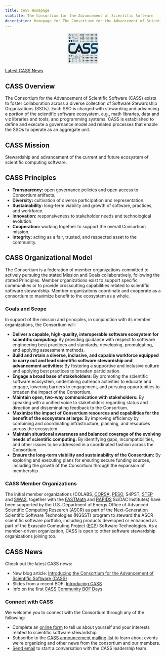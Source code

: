 ```yaml
---
title: CASS Homepage
subtitle: The Consortium for the Advancement of Scientific Software
description: Homepage for The Consortium for the Advancement of Scientific Software
---
```

<div style="display: flex; justify-content: center;">
    <img src="CASS-Logo-V2.png" width="100" height="100">
</div>

[Latest CASS News](#cass-news)


## CASS Overview

The Consortium for the Advancement of Scientific Software (CASS) exists to foster collaboration across a diverse collection of Software Stewardship Organizations (SSOs).  Each SSO is charged with stewarding and advancing a portion of the scientific software ecosystem, e.g., math libraries, data and viz libraries and tools, and programming systems.  CASS is established to define and execute a governance model and related processes that enable the SSOs to operate as an aggregate unit.

## CASS Mission
Stewardship and advancement of the current and future ecosystem of scientific computing software.

## CASS Principles

- **Transparency:** open governance policies and open access to Consortium artifacts.
- **Diversity:** cultivation of diverse participation and representation.
- **Sustainability:** long-term viability and growth of software, practices, and workforce.
- **Innovation:** responsiveness to stakeholder needs and technological evolution.
- **Cooperation:** working together to support the overall Consortium mission.
- **Integrity:** acting as a fair, trusted, and respected asset to the community.

## CASS Organizational Model

The Consortium is a federation of member organizations committed to actively pursuing the stated
Mission and Goals collaboratively, following the stated Principles. Member organizations
exist to support specific communities or to provide crosscutting capabilities related to scientific
software stewardship. Member organizations coordinate and cooperate as a consortium to maximize
benefit to the ecosystem as a whole.

### Goals and Scope
In support of the mission and principles, in conjunction with its member organizations, the Consortium
will:
- **Deliver a capable, high-quality, interoperable software ecosystem for scientific computing:** By providing guidance with respect to software engineering best practices and standards; developing, promulgating, and applying assessment methods.
- **Build and retain a diverse, inclusive, and capable workforce equipped to carry out and lead scientific software stewardship and advancement activities:** By fostering a supportive and inclusive culture and applying best practices to broaden participation.
- **Engage a broad base of stakeholders:** By promoting the scientific software ecosystem, undertaking outreach activities to educate and engage, lowering barriers to engagement, and pursuing opportunities to broaden the impact of the Consortium.
- **Maintain open, two-way communication with stakeholders:** By speaking with a unified voice to stakeholders regarding status and direction and disseminating feedback to the Consortium.
- **Maximize the impact of Consortium resources and capabilities for the benefit of the ecosystem at large:** By improving efficiency by combining and coordinating infrastructure, planning, and resources across the ecosystem.
- **Maintain situational awareness and balanced coverage of the evolving needs of scientific computing:** By identifying gaps, incompatibilities, and other issues to be addressed in a coordinated fashion across the Consortium.
- **Ensure the long-term viability and sustainability of the Consortium:** By exploring and executing plans for ensuring secure funding sources, including the growth of the Consortium through the expansion of membership.

### CASS Member Organizations

The initial member organizations (COLABS, [CORSA](https://corsa.center), [PESO](https://pesoproject.org), S4PST, [STEP](https://ascr-step.org) and [SWAS](https://swas.center), together with the [FASTMath](https://scidac5-fastmath.lbl.gov) and [RAPIDS](https://rapids.lbl.gov) SciDAC Institutes) have been supported by the U.S. Department of Energy Office of Advanced Scientific Computing Research ([ASCR](https://science.osti.gov/ascr)) as part of the Next-Generation Scientific Software Technologies (NGSST) program to steward the ASCR scientific software portfolio, including products developed or enhanced as part of the Exascale Computing Project ([ECP](https://www.exascaleproject.org)) Software Technologies. As a member-driven organization, CASS is open to other software stewardship organizations joining too.

## CASS News

Check out the latest CASS news:
- New blog article: [Introducing the Consortium for the Advancement of Scientific Software (CASS)](https://bssw.io/blog_posts/introducing-the-consortium-for-the-advancement-of-scientific-software-cass)
- Slides from a recent BOF: [Introducing CASS](https://cass.community/bofs2024/cass_slides.pdf)
- Info on the first [CASS Community BOF Days](bofs.html)

### Connect with CASS

We welcome you to connect with the Consortium through any of the following:
- Complete an [online form](https://tinyurl.com/2024-CASS-BOFS) to tell us about yourself and your interests related to scientific software stewardship.
- Subscribe to the [CASS announcement mailing list](http://eepurl.com/iRiSnY) to learn about events we’re organizing and other news from the consortium and our members.
- [Send email](mailto:cass-steering-committee@email.ornl.gov) to start a conversation with the CASS leadership team.

